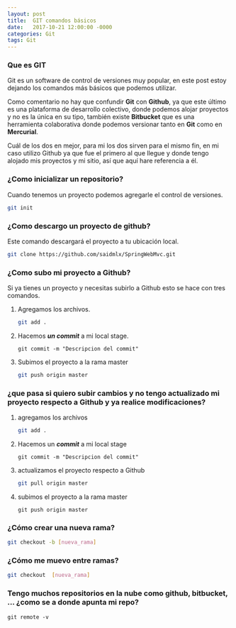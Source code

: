 ```yaml
---
layout: post
title:  GIT comandos básicos
date:   2017-10-21 12:00:00 -0000
categories: Git
tags: Git
---
```


### Que es GIT

Git es un software de control de versiones muy popular, en este post estoy dejando los comandos más básicos que podemos utilizar.

Como comentario no hay que confundir **Git** con **Github**, ya que este último es una plataforma de desarrollo colectivo, donde podemos alojar proyectos y no es la única en su tipo, también existe **Bitbucket** que es una herramienta colaborativa donde podemos versionar tanto en **Git** como en **Mercurial**.

Cuál de los dos en mejor, para mi los dos sirven para el mismo fin, en mi caso utilizo Github ya que fue el primero al que llegue y donde tengo alojado mis proyectos y mi sitio, así que aquí hare referencia a él.   


### ¿Como inicializar un repositorio?

Cuando tenemos un proyecto podemos agregarle el control de versiones.

``` bash
git init
```

###  ¿Como descargo un proyecto de github?

Este comando descargará el proyecto a tu ubicación local. 

``` bash
git clone https://github.com/saidmlx/SpringWebMvc.git
```

### ¿Como subo mi proyecto a Github?

Si ya tienes un proyecto y necesitas subirlo a Github esto se hace con tres comandos.

1. Agregamos los archivos.

	``` bash
	git add .
	```

2. Hacemos _**un commit**_ a mi local stage.

	``` ssh
	git commit -m "Descripcion del commit"
	```

3. Subimos el proyecto a la rama master

	``` bash
	git push origin master
	``` 

### ¿que pasa si quiero subir cambios y no tengo actualizado mi proyecto respecto a Github y ya realice modificaciones?

1. agregamos los archivos

	``` bash
	git add .
	```

2. Hacemos un _**commit**_ a mi local stage

	``` shell
	git commit -m "Descripcion del commit"
	```

3. actualizamos el proyecto respecto a Github

	``` bash
	git pull origin master
	``` 

4. subimos el proyecto a la rama master
	
	``` shell
	git push origin master
	``` 

### ¿Cómo crear una nueva rama?

``` bash
git checkout -b [nueva_rama]
``` 

### ¿Cómo me muevo entre ramas?

``` bash
git checkout  [nueva_rama]
``` 

### Tengo muchos repositorios en la nube como github, bitbucket, ... ¿como se a donde apunta mi repo?

```batch
git remote -v
```







